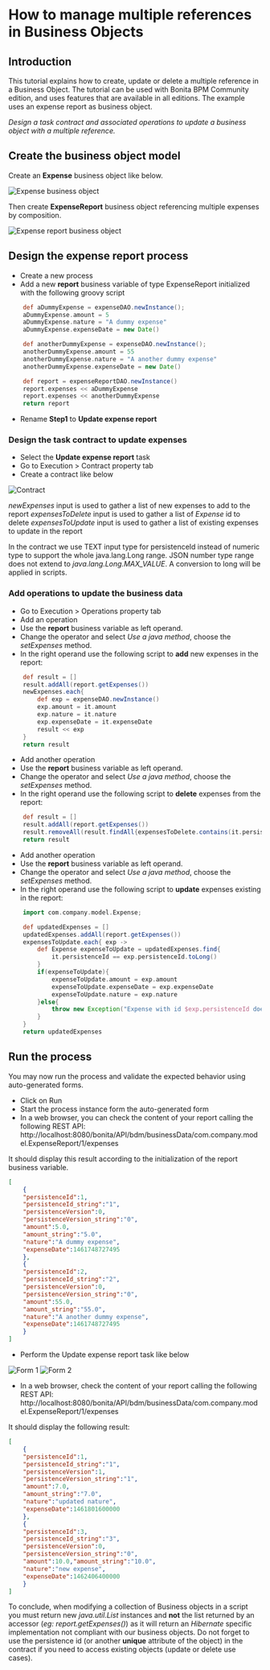 # How to manage multiple references in Business Objects

## Introduction


This tutorial explains how to create, update or delete a multiple reference in a Business Object. The tutorial can be used with Bonita BPM Community edition, and uses features that are available in all editions. The example uses an expense report as business object.


<!-- what is the following sentence goal? Its format and location are not standard -->
_Design a task contract and associated operations to update a business object with a multiple reference._

## Create the business object model

Create an **Expense** business object like below.

![Expense business object](images/bdm-tuto/bdm-expense.png)<!--{.img-responsive}-->

Then create **ExpenseReport** business object referencing multiple expenses by composition.

![Expense report business object](images/bdm-tuto/bdm-expense-report.png "Expense report business object")<!--{.img-responsive}-->

## Design the expense report process

* Create a new  process
* Add a new **report** business variable of type ExpenseReport initialized with the following groovy script

```groovy
	def aDummyExpense = expenseDAO.newInstance();
	aDummyExpense.amount = 5
	aDummyExpense.nature = "A dummy expense"
	aDummyExpense.expenseDate = new Date()

	def anotherDummyExpense = expenseDAO.newInstance();
	anotherDummyExpense.amount = 55
	anotherDummyExpense.nature = "A another dummy expense"
	anotherDummyExpense.expenseDate = new Date()

	def report = expenseReportDAO.newInstance()
	report.expenses << aDummyExpense
	report.expenses << anotherDummyExpense
	return report
```
* Rename **Step1** to **Update expense report**

### Design the task contract to update expenses

* Select the **Update expense report** task
* Go to Execution > Contract property tab
* Create a contract like below

![Contract](images/bdm-tuto/contract.pngManage )<!--{.img-responsive}-->

 _newExpenses_ input is used to gather a list of new expenses to add to the report
 _expensesToDelete_ input is used to gather a list of *Expense* id to delete
 _expensesToUpdate_ input is used to gather a list of existing expenses to update in the report

In the contract we use TEXT input type for persistenceId instead of numeric type to support the whole java.lang.Long range.
JSON number type range does not extend to _java.lang.Long.MAX_VALUE_. A conversion to long will be applied in scripts.

### Add operations to update the business data

* Go to Execution > Operations property tab
* Add an operation
* Use the **report** business variable as left operand.
* Change the operator and select _Use a java  method_, choose the _setExpenses_ method.
* In the right operand use the following script to **add** new expenses in the report:

```groovy
	def result = []
	result.addAll(report.getExpenses())
	newExpenses.each{
		def exp = expenseDAO.newInstance()
		exp.amount = it.amount
		exp.nature = it.nature
		exp.expenseDate = it.expenseDate
		result << exp
	}
	return result
```
* Add another operation
* Use the **report** business variable as left operand.
* Change the operator and select _Use a java  method_, choose the _setExpenses_ method.
* In the right operand use the following script to **delete** expenses from the report:

```groovy
	def result = []
	result.addAll(report.getExpenses())
	result.removeAll(result.findAll{expensesToDelete.contains(it.persistenceId.toString())})
	return result
```
* Add another operation
* Use the **report** business variable as left operand.
* Change the operator and select _Use a java  method_, choose the _setExpenses_ method.
* In the right operand use the following script to **update** expenses existing in the report:

```groovy
	import com.company.model.Expense;

	def updatedExpenses = []
	updatedExpenses.addAll(report.getExpenses())
	expensesToUpdate.each{ exp ->
		def Expense expenseToUpdate = updatedExpenses.find{
			it.persistenceId == exp.persistenceId.toLong()
		}
		if(expenseToUpdate){
			expenseToUpdate.amount = exp.amount
			expenseToUpdate.expenseDate = exp.expenseDate
			expenseToUpdate.nature = exp.nature
		}else{
			throw new Exception("Expense with id $exp.persistenceId does not exists.")
		}
	}
	return updatedExpenses
```
## Run the process
You may now run the process and validate the expected behavior using auto-generated forms.

* Click on Run
* Start the process instance form the auto-generated form
* In a web browser, you can check the content of your report calling the following REST API:
http://localhost:8080/bonita/API/bdm/businessData/com.company.model.ExpenseReport/1/expenses

It should display this result according to the initialization of the report business variable.
```json
[
	{
	"persistenceId":1,
	"persistenceId_string":"1",
	"persistenceVersion":0,
	"persistenceVersion_string":"0",
	"amount":5.0,
	"amount_string":"5.0",
	"nature":"A dummy expense",
	"expenseDate":1461748727495
	},
	{
	"persistenceId":2,
	"persistenceId_string":"2",
	"persistenceVersion":0,
	"persistenceVersion_string":"0",
	"amount":55.0,
	"amount_string":"55.0",
	"nature":"A another dummy expense",
	"expenseDate":1461748727495
	}
]
```

* Perform the Update expense report task like below

![Form 1](images/bdm-tuto/form1.png)<!--{.img-responsive}-->
![Form 2](images/bdm-tuto/form-2.png)<!--{.img-responsive}-->

* In a web browser, check the content of your report calling the following REST API:
http://localhost:8080/bonita/API/bdm/businessData/com.company.model.ExpenseReport/1/expenses

It should display the following result:
```json
[
	{
	"persistenceId":1,
	"persistenceId_string":"1",
	"persistenceVersion":1,
	"persistenceVersion_string":"1",
	"amount":7.0,
	"amount_string":"7.0",
	"nature":"updated nature",
	"expenseDate":1461801600000
	},
	{
	"persistenceId":3,
	"persistenceId_string":"3",
	"persistenceVersion":0,
	"persistenceVersion_string":"0",
	"amount":10.0,"amount_string":"10.0",
	"nature":"new expense",
	"expenseDate":1462406400000
	}
]
```

To conclude, when modifying a collection of Business objects in a script you must return new _java.util.List_ instances and **not** the list returned by an accessor (_eg: report.getExpenses()_) as it will return an _Hibernate_ specific implementation not compliant with our business objects.
Do not forget to use the persistence id (or another **unique** attribute of the object) in the contract if you need to access existing objects (update or delete use cases).

